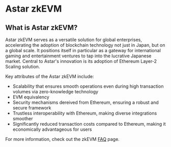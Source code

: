 # Astar zkEVM

## What is Astar zkEVM? 

Astar zkEVM serves as a versatile solution for global enterprises, accelerating the adoption of blockchain technology not just in Japan, but on a global scale. It positions itself in particular as a gateway for international gaming and entertainment ventures to tap into the lucrative Japanese market. Central to Astar's innovation is its adoption of Ethereum Layer-2 Scaling solution. 
        
Key attributes of the Astar zkEVM include:
        
- Scalability that ensures smooth operations even during high transaction volumes via zero-knowledge technology
- EVM equivalency
- Security mechanisms dereived from Ethereum, ensuring a robust and secure framework
- Trustless interoperability with Ethereum, making diverse integrations smoother
- Significantly reduced transaction costs compared to Ethereum, making it economically advantageous for users

For more information, check out the zkEVM [FAQ](/docs/learn/zkEVM/faq.md) page.